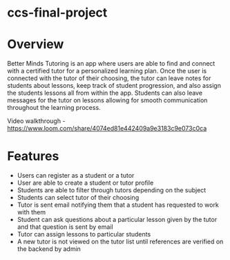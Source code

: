 # ccs-final-project

# Overview
Better Minds Tutoring is an app where users are able to find and connect with a certified tutor for a personalized learning plan. Once the user is connected with the tutor of their choosing, the tutor can leave notes for students about lessons, keep track of student progression, and also assign the students lessons all from within the app. Students can also leave messages for the tutor on lessons allowing for smooth communication throughout the learning process.

Video walkthrough - https://www.loom.com/share/4074ed81e442409a9e3183c9e073c0ca

# Features
- Users can register as a student or a tutor
- User are able to create a student or tutor profile
- Students are able to filter through tutors depending on the subject
- Students can select tutor of their choosing
- Tutor is sent email notifying them that a student has requested to work with them
- Student can ask questions about a particular lesson given by the tutor and that question is sent by email
- Tutor can assign lessons to particular students
- A new tutor is not viewed on the tutor list until references are verified on the backend by admin

